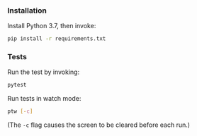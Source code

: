 ### Installation

Install Python 3.7, then invoke:

```bash
pip install -r requirements.txt
```

### Tests

Run the test by invoking:

```bash
pytest
```

Run tests in watch mode:

```bash
ptw [-c]
```

(The `-c` flag causes the screen to be cleared before each run.)
